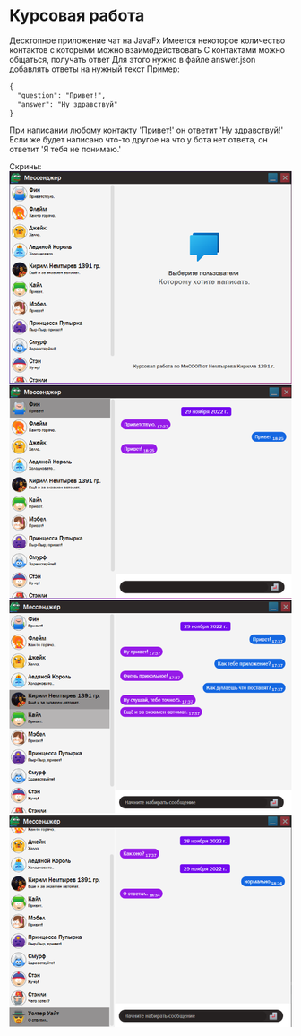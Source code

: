 # Курсовая работа
Десктопное приложение чат на JavaFx
Имеется некоторое количество контактов с которыми можно взаимодействовать
С контактами можно общаться, получать ответ
Для этого нужно в файле answer.json добавлять ответы на нужный текст
Пример:

    {
      "question": "Привет!",
      "answer": "Ну здравствуй"
    }

При написании любому контакту 'Привет!' он ответит 'Ну здравствуй!'
Если же будет написано что-то другое на что у бота нет ответа, он ответит 'Я тебя не понимаю.'

Скрины:
![Image alt](https://github.com/KirillNemtyrev/course/raw/master/screens/1.png)
![Image alt](https://github.com/KirillNemtyrev/course/raw/master/screens/2.png)
![Image alt](https://github.com/KirillNemtyrev/course/raw/master/screens/3.png)
![Image alt](https://github.com/KirillNemtyrev/course/raw/master/screens/4.png)
